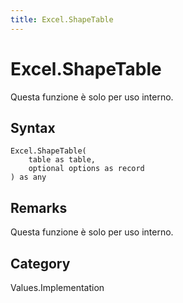 ```yaml
---
title: Excel.ShapeTable
---
```


# Excel.ShapeTable


Questa funzione è solo per uso interno.


## Syntax

```powerquery
Excel.ShapeTable(
    table as table,
    optional options as record
) as any
```


## Remarks

Questa funzione è solo per uso interno.



## Category
Values.Implementation
